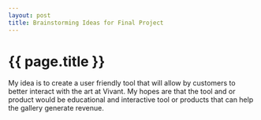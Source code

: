 ```yaml
---
layout: post
title: Brainstorming Ideas for Final Project
---
```


{{ page.title }}
================

<p class="meta">

My idea is to create a user friendly tool that will allow by customers to better interact with the art at Vivant. My hopes are that the tool and or product would be educational and interactive tool or products that can help the gallery generate revenue.
